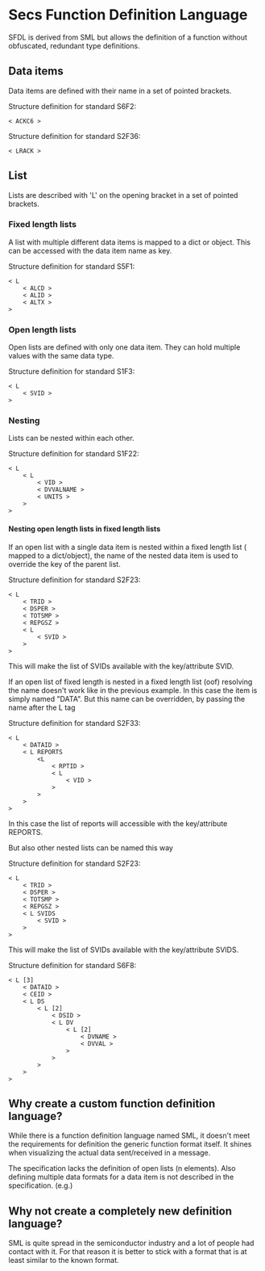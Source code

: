 # Secs Function Definition Language

SFDL is derived from SML but allows the definition of a function without obfuscated, redundant type definitions.

## Data items

Data items are defined with their name in a set of pointed brackets.

Structure definition for standard S6F2:
```
< ACKC6 >
```

Structure definition for standard S2F36:
```
< LRACK >
```

## List

Lists are described with 'L' on the opening bracket in a set of pointed brackets.

### Fixed length lists

A list with multiple different data items is mapped to a dict or object.
This can be accessed with the data item name as key.

Structure definition for standard S5F1:
```
< L
    < ALCD >
    < ALID >
    < ALTX >
>
```
### Open length lists

Open lists are defined with only one data item.
They can hold multiple values with the same data type.

Structure definition for standard S1F3:
```
< L
    < SVID >
>
```

### Nesting

Lists can be nested within each other.

Structure definition for standard S1F22:
```
< L
    < L
        < VID >
        < DVVALNAME >
        < UNITS >
    >
>
```

#### Nesting open length lists in fixed length lists

If an open list with a single data item is nested within a fixed length list ( mapped to a dict/object), the name of the nested data item is used to override the key of the parent list.

Structure definition for standard S2F23:
```
< L
    < TRID >
    < DSPER >
    < TOTSMP >
    < REPGSZ >
    < L 
        < SVID >
    >
>
```

This will make the list of SVIDs available with the key/attribute SVID.

If an open list of fixed length is nested in a fixed length list (oof) resolving the name doesn't work like in the previous example.
In this case the item is simply named "DATA".
But this name can be overridden, by passing the name after the L tag

Structure definition for standard S2F33:
```
< L
    < DATAID >
    < L REPORTS
        <L
            < RPTID >
            < L
                < VID >
            >
        >
    >
>
```

In this case the list of reports will accessible with the key/attribute REPORTS.

But also other nested lists can be named this way

Structure definition for standard S2F23:
```
< L
    < TRID >
    < DSPER >
    < TOTSMP >
    < REPGSZ >
    < L SVIDS
        < SVID >
    >
>
```

This will make the list of SVIDs available with the key/attribute SVIDS.

Structure definition for standard S6F8:
```
< L [3]
    < DATAID >
    < CEID >
    < L DS
        < L [2]
            < DSID >
            < L DV
                < L [2]
                    < DVNAME >
                    < DVVAL >
                >
            >
        >
    >
>
```

## Why create a custom function definition language?

While there is a function definition language named SML, it doesn't meet the requirements for definition the generic function format itself.
It shines when visualizing the actual data sent/received in a message.

The specification lacks the definition of open lists (n elements).
Also defining multiple data formats for a data item is not described in the specification. (e.g.)

## Why not create a completely new definition language?

SML is quite spread in the semiconductor industry and a lot of people had contact with it.
For that reason it is better to stick with a format that is at least similar to the known format.